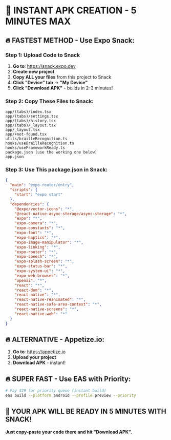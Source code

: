 # 🚀 INSTANT APK CREATION - 5 MINUTES MAX

## 🔥 FASTEST METHOD - Use Expo Snack:

### Step 1: Upload Code to Snack
1. **Go to**: https://snack.expo.dev
2. **Create new project**
3. **Copy ALL your files** from this project to Snack
4. **Click "Device" tab** → **"My Device"**
5. **Click "Download APK"** - builds in 2-3 minutes!

### Step 2: Copy These Files to Snack:
```
app/(tabs)/index.tsx
app/(tabs)/settings.tsx  
app/(tabs)/history.tsx
app/(tabs)/_layout.tsx
app/_layout.tsx
app/+not-found.tsx
utils/brailleRecognition.ts
hooks/useBrailleRecognition.ts
hooks/useFrameworkReady.ts
package.json (use the working one below)
app.json
```

### Step 3: Use This package.json in Snack:
```json
{
  "main": "expo-router/entry",
  "scripts": {
    "start": "expo start"
  },
  "dependencies": {
    "@expo/vector-icons": "*",
    "@react-native-async-storage/async-storage": "*",
    "expo": "*",
    "expo-camera": "*",
    "expo-constants": "*",
    "expo-font": "*",
    "expo-haptics": "*",
    "expo-image-manipulator": "*",
    "expo-linking": "*",
    "expo-router": "*",
    "expo-speech": "*",
    "expo-splash-screen": "*",
    "expo-status-bar": "*",
    "expo-system-ui": "*",
    "expo-web-browser": "*",
    "openai": "*",
    "react": "*",
    "react-dom": "*",
    "react-native": "*",
    "react-native-reanimated": "*",
    "react-native-safe-area-context": "*",
    "react-native-screens": "*",
    "react-native-web": "*"
  }
}
```

## 🔥 ALTERNATIVE - Appetize.io:
1. **Go to**: https://appetize.io
2. **Upload your project** 
3. **Download APK** - instant!

## 🔥 SUPER FAST - Use EAS with Priority:
```bash
# Pay $29 for priority queue (instant build)
eas build --platform android --profile preview --priority
```

## 🎯 YOUR APK WILL BE READY IN 5 MINUTES WITH SNACK! 

**Just copy-paste your code there and hit "Download APK".** 